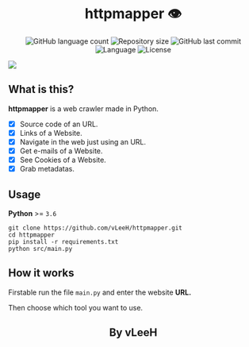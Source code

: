 <h1 align="center">httpmapper 👁️</h1>

<p align="center">
   <img alt="GitHub language count" src="https://img.shields.io/github/languages/count/vleeh/httpmapper">
   <img alt="Repository size" src="https://img.shields.io/github/repo-size/vleeh/httpmapper">
   <img alt="GitHub last commit" src="https://img.shields.io/github/last-commit/vleeh/httpmapper">
   <img alt="Language" src="https://img.shields.io/badge/Python-3.7%20%7C%203.8-blue.svg"> 
   <img alt="License" src="https://img.shields.io/github/license/vLeeH/httpmapper.svg">
</p>

<img align="center" src="https://github.com/vLeeH/httpmapper/blob/main/.github/example.png">

## What is this?
**httpmapper** is a web crawler made in Python.
- [X] Source code of an URL.
- [X] Links of a Website.
- [X] Navigate in the web just using an URL.
- [X] Get e-mails of a Website.
- [X] See Cookies of a Website.
- [X] Grab metadatas.

## Usage
**Python** >= `3.6` 
```
git clone https://github.com/vLeeH/httpmapper.git 
cd httpmapper
pip install -r requirements.txt
python src/main.py
```

## How it works
Firstable run the file `main.py` and enter the website **URL.**

Then choose which tool you want to use.

<h2 align="center">By vLeeH</h2>
